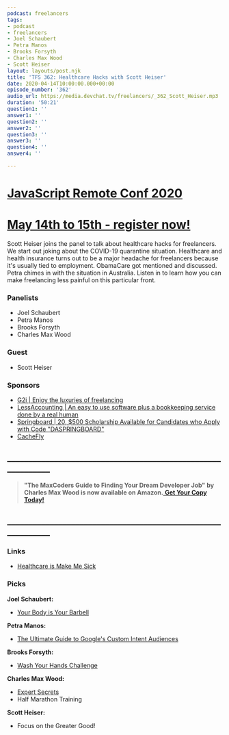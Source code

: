 ```yaml
---
podcast: freelancers
tags:
- podcast
- freelancers
- Joel Schaubert
- Petra Manos
- Brooks Forsyth
- Charles Max Wood
- Scott Heiser
layout: layouts/post.njk
title: 'TFS 362: Healthcare Hacks with Scott Heiser'
date: 2020-04-14T10:00:00.000+00:00
episode_number: '362'
audio_url: https://media.devchat.tv/freelancers/_362_Scott_Heiser.mp3
duration: '50:21'
question1: ''
answer1: ''
question2: ''
answer2: ''
question3: ''
answer3: ''
question4: ''
answer4: ''

---
```

# [JavaScript Remote Conf 2020](https://devchat.tv/conferences/javascript-remote-2020/ "JavaScript Remote Conf 2020")

# [May 14th to 15th - register now!](https://devchat.tv/conferences/javascript-remote-2020/ "JavaScript Remote Conf 2020")

Scott Heiser joins the panel to talk about healthcare hacks for freelancers. We start out joking about the COVID-19 quarantine situation. Healthcare and health insurance turns out to be a major headache for freelancers because it's usually tied to employment. ObamaCare got mentioned and discussed. Petra chimes in with the situation in Australia. Listen in to learn how you can make freelancing less painful on this particular front.

### **Panelists**

* Joel Schaubert
* Petra Manos
* Brooks Forsyth
* Charles Max Wood

### **Guest**

* Scott Heiser

### **Sponsors**

* [G2i | Enjoy the luxuries of freelancing](https://www.g2i.co/?utm_source=Freelancers_Show&utm_medium=Podcast&utm_campaign=DevChat)
* [LessAccounting | An easy to use software plus a bookkeeping service done by a real human](https://www.lessaccounting.com/bookkeeping/?source=thefreelancershow)
* [Springboard | 20, $500 Scholarship Available for Candidates who Apply with Code "DASPRINGBOARD"](https://www.springboard.com/workshops/data-analytics-career-track/?utm_source=TheFreelancersShow&utm_medium=podcast&utm_campaign=dac-thoughtleaders&utm_content=podcastmention&utm_term=promocodecta)
* [CacheFly](https://www.cachefly.com/)

## **____________________________________________________________**

> **"The MaxCoders Guide to Finding Your Dream Developer Job" by Charles Max Wood is now available on Amazon.**[ **Get Your Copy Today!**](https://www.amazon.com/gp/product/B081MBL5C9/ref=as_li_ss_tl?ie=UTF8&linkCode=sl1&tag=devchattv-20&linkId=9d61363241636e2546ef46abba198746&language=en_US)

## **____________________________________________________________**

### **Links**

* [Healthcare is Make Me Sick](https://www.amazon.com/Healthcare-Making-Me-Sick-Control-ebook/dp/B07SMB3GYQ/ref=as_li_ss_tl?dchild=1&keywords=healthcare+is+making+me+sick&qid=1584475846&sr=8-1&linkCode=sl1&tag=devchattv-20&linkId=2db7ef5949624d1707323dd3342cafbe&language=en_US)

### **Picks**

**Joel Schaubert:**

* [Your Body is Your Barbell](https://amzn.to/2IRb2of)

**Petra Manos:**

* [The Ultimate Guide to Google's Custom Intent Audiences](https://www.semrush.com/blog/ultimate-guide-to-googles-custom-intent-audiences/)

**Brooks Forsyth:**

* [Wash Your Hands Challenge](https://washyourhandschallenge.com/)

**Charles Max Wood:**

* [Expert Secrets](https://expertsecrets.com/freebook?cf_affiliate_id=513516&affiliate_id=513516&aff_sub=textad2&msclkid=e03912af967a16fc488a4c3b1da02119&utm_source=bing&utm_medium=cpc&utm_campaign=ESBook%20-%20SN%20-%20Brand%20KW%27s%20-%20US%20%26%20UK%20-%2002-08-19&utm_term=expert%20secrets&utm_content=Expert%20Secrets%20Brand%20Keywords)
* Half Marathon Training

**Scott Heiser:**

* Focus on the Greater Good!